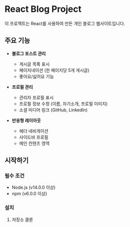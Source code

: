 # React Blog Project

이 프로젝트는 React를 사용하여 만든 개인 블로그 웹사이트입니다.

## 주요 기능

- **블로그 포스트 관리**
  - 게시글 목록 표시
  - 페이지네이션 (한 페이지당 5개 게시글)
  - 좋아요/싫어요 기능

- **프로필 관리**
  - 관리자 프로필 표시
  - 프로필 정보 수정 (이름, 자기소개, 프로필 이미지)
  - 소셜 미디어 링크 (GitHub, LinkedIn)

- **반응형 레이아웃**
  - 헤더 네비게이션
  - 사이드바 프로필
  - 메인 컨텐츠 영역

## 시작하기

### 필수 조건

- Node.js (v14.0.0 이상)
- npm (v6.0.0 이상)

### 설치

1. 저장소 클론